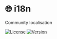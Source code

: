 # 🌐 i18n

Community localisation

[![License](https://img.shields.io/badge/-MIT-f56565.svg?longCache=true&style=for-the-badge)](https://github.com/screeentv/i18n/blob/main/LICENSE)
[![Version](https://img.shields.io/github/v/release/screeentv/i18n?label=%20&style=for-the-badge)](https://github.com/screeentv/i18n/releases)
